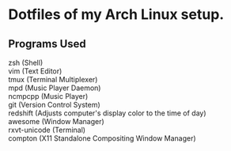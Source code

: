 # Dotfiles of my Arch Linux setup.

## Programs Used
zsh          (Shell)  
vim          (Text Editor)  
tmux         (Terminal Multiplexer)  
mpd          (Music Player Daemon)  
ncmpcpp      (Music Player)  
git          (Version Control System)  
redshift     (Adjusts computer's display color to the time of day)  
awesome      (Window Manager)  
rxvt-unicode (Terminal)  
compton      (X11 Standalone Compositing Window Manager)  
